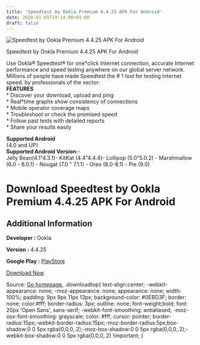 ```yaml
---
title: 'Speedtest by Ookla Premium 4.4.25 APK For Android'
date: 2020-01-01T19:14:00+01:00
draft: false
---
```


![Speedtest by Ookla Premium 4.4.25 APK For Android](https://i0.wp.com/apkhome.net/wp-content/uploads/2019/11/Speedtest-by-Ookla-Premium-4.4.25.png "Speedtest by Ookla Premium 4.4.25 APK For Android")

  

Speedtest by Ookla Premium 4.4.25 APK For Android

Use Ookla® Speedtest® for one\*click Internet connection, accurate Internet performance and speed testing anywhere on our global server network. Millions of people have made Speedtest the # 1 tool for testing Internet speed. by professionals of the sector:  
**FEATURES**  
\* Discover your download, upload and ping  
\* Real\*time graphs show consistency of connections  
\* Mobile operator coverage maps  
\* Troubleshoot or check the promised speed  
\* Follow past tests with detailed reports  
\* Share your results easily

**Supported Android**  
{4.0 and UP}  
**Supported Android Version**:-  
Jelly Bean(4.1"4.3.1)- KitKat (4.4"4.4.4)- Lollipop (5.0"5.0.2) - Marshmallow (6.0 - 6.0.1) - Nougat (7.0 " 7.1.1) - Oreo (8.0-8.1) - Pie (9.0)

Download Speedtest by Ookla Premium 4.4.25 APK For Android
==========================================================

Additional Information
----------------------

**Developer :** Ookla

**Version :** 4.4.25

**Google Play :** [PlayStore](https://play.google.com/store/apps/details?id=org.zwanoo.android.speedtest)

  

[Download Now](https://store4app.co/post/speedtest-by-ookla-premium-4-4-25-apk-for-android_1573722067)

  
Source: [Go homepage.](https://store4app.co/post/speedtest-by-ookla-premium-4-4-25-apk-for-android_1573722067) .downloadtop{ text-align:center; -webkit-appearance: none; -moz-appearance: none; appearance: none; width: 100%; padding: 9px 9px 11px 13px; background-color: #0EBD3F; border: none; color:#fff; border-radius: 3px; outline: none; font-weight;bold; font: 20px 'Open Sans', sans-serif; -webkit-font-smoothing: antialiased; -moz-osx-font-smoothing: grayscale; color: #fff; cursor: pointer; border-radius:15px;-webkit-border-radius:15px;-moz-border-radius:5px;box-shadow:0 0 5px rgba(0,0,0,.2);-moz-box-shadow:0 0 5px rgba(0,0,0,.2);-webkit-box-shadow:0 0 5px rgba(0,0,0,.2) !important; }